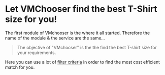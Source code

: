 # Let VMChooser find the best T-Shirt size for you!

The first module of VMchooser is the where it all started. 
Therefore the name of the module & the service are the same... 

> The objective of "VMchooser" is the the find the best T-shirt size for your requirements.

Here you can use a lot of [filter criteria](/vmchooser/filtercriteria.html) in order to find the most cost efficient match for you.


